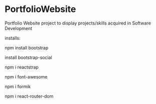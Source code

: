 # PortfolioWebsite

Portfolio Website project to display projects/skills acquired in Software Development



installs:


npm install bootstrap

install bootstrap-social

npm i reactstrap

npm i font-awesome

npm i formik

npm i react-router-dom